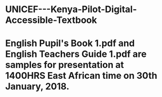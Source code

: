 # UNICEF---Kenya-Pilot-Digital-Accessible-Textbook
# English Pupil's Book 1.pdf and English Teachers Guide 1.pdf are samples for presentation at 1400HRS East African time on 30th January, 2018.
